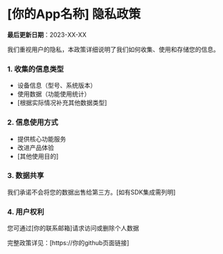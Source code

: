 
# [你的App名称] 隐私政策

**最后更新日期**：2023-XX-XX

我们重视用户的隐私，本政策详细说明了我们如何收集、使用和存储您的信息。

### 1. 收集的信息类型
- 设备信息（型号、系统版本）
- 使用数据（功能使用统计）
- [根据实际情况补充其他数据类型]

### 2. 信息使用方式
- 提供核心功能服务
- 改进产品体验
- [其他使用目的]

### 3. 数据共享
我们承诺不会将您的数据出售给第三方。[如有SDK集成需列明]

### 4. 用户权利
您可通过[你的联系邮箱]请求访问或删除个人数据

完整政策详见：[https://你的github页面链接]
